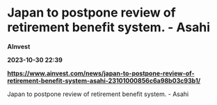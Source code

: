 # Japan to postpone review of retirement benefit system. - Asahi
**AInvest**

**2023-10-30 22:39**

**https://www.ainvest.com/news/japan-to-postpone-review-of-retirement-benefit-system-asahi-23101000856c6a98b03c93b1/**

Japan to postpone review of retirement benefit system. - Asahi